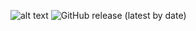 ![alt text](https://data.jsdelivr.com/v1/package/gh/ux-alkosto/webcomponents/badge "JsDelivr")
![GitHub release (latest by date)](https://img.shields.io/github/v/release/UX-Alkosto/webcomponents)
